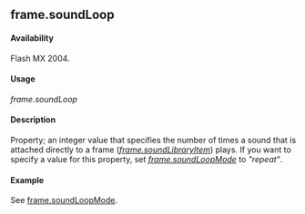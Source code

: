 ## frame.soundLoop

#### Availability

Flash MX 2004.

#### Usage

*frame.soundLoop*

#### Description

Property; an integer value that specifies the number of times a sound that is attached directly to a frame ([*frame.soundLibraryItem*](../Frame_object/frame31.md)) plays. If you want to specify a value for this property, set [*frame.soundLoopMode*](../Frame_object/frame33.md) to *"repeat"*.

#### Example

See [frame.soundLoopMode](../Frame_object/frame33.md).

<span id="frame.soundLoopMode" class="anchor"></span>
